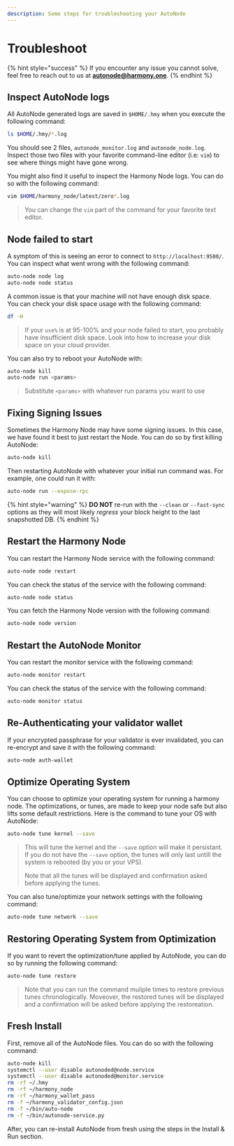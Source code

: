 ```yaml
---
description: Some steps for troubleshooting your AutoNode
---
```


# Troubleshoot

{% hint style="success" %}
If you encounter any issue you cannot solve, feel free to reach out to us at **autonode@harmony.one**.
{% endhint %}

## Inspect AutoNode logs

All AutoNode generated logs are saved in `$HOME/.hmy` when you execute the following command:

```bash
ls $HOME/.hmy/*.log
```

You should see 2 files, `autonode_monitor.log` and `autonode_node.log`. Inspect those two files with your favorite command-line editor \(i.e: `vim`\) to see where things might have gone wrong. 

You might also find it useful to inspect the Harmony Node logs. You can do so with the following command:

```bash
vim $HOME/harmony_node/latest/zero*.log
```

> You can change the `vim` part of the command for your favorite text editor.

## Node failed to start

A symptom of this is seeing an error to connect to `http://localhost:9500/`.   
You can inspect what went wrong with the following command:

```bash
auto-node node log
auto-node node status
```

A common issue is that your machine will not have enough disk space.   
You can check your disk space usage with the following command:

```bash
df -H 
```

> If your `use%` is at 95-100% and your node failed to start, you probably have insufficient disk space. Look into how to increase your disk space on your cloud provider.

You can also try to reboot your AutoNode with:

```bash
auto-node kill
auto-node run <params>
```

> Substitute `<params>` with whatever run params you want to use

## Fixing Signing Issues

Sometimes the Harmony Node may have some signing issues. In this case, we have found it best to just restart the Node. You can do so by first killing AutoNode:

```bash
auto-node kill
```

Then restarting AutoNode with whatever your initial run command was. For example, one could run it with:

```bash
auto-node run --expose-rpc
```

{% hint style="warning" %}
**DO NOT** re-run with the `--clean` or `--fast-sync` options as they will most likely _regress_ your block height to the last snapshotted DB.
{% endhint %}

## Restart the Harmony Node

You can restart the Harmony Node service with the following command:

```bash
auto-node node restart
```

You can check the status of the service with the following command:

```bash
auto-node node status
```

You can fetch the Harmony Node version with the following command:

```bash
auto-node node version
```

## Restart the AutoNode Monitor

You can restart the monitor service with the following command:

```bash
auto-node monitor restart
```

You can check the status of the service with the following command:

```bash
auto-node monitor status
```

## Re-Authenticating your validator wallet

If your encrypted passphrase for your validator is ever invalidated, you can re-encrypt and save it with the following command:

```bash
auto-node auth-wallet
```

## Optimize Operating System

You can choose to optimize your operating system for running a harmony node. The optimizations, or tunes, are made to keep your node safe but also lifts some default restrictions. Here is the command to tune your OS with AutoNode:

```bash
auto-node tune kernel --save
```

> This will tune the kernel and the `--save` option will make it persistant. If you do not have the `--save` option, the tunes will only last untill the system is rebooted \(by you or your VPS\).  
>   
> Note that all the tunes will be displayed and confirmation asked before applying the tunes.

You can also tune/optimize your network settings with the following command:

```bash
auto-node tune network --save
```

## Restoring Operating System from Optimization

If you want to revert the optimization/tune applied by AutoNode, you can do so by running the following command:

```bash
auto-node tune restore
```

> Note that you can run the command muliple times to restore previous tunes chronologically. Moveover, the restored tunes will be displayed and a confirmation will be asked before applying the restoreation.

## Fresh Install

First, remove all of the AutoNode files. You can do so with the following command:

```bash
auto-node kill
systemctl --user disable autonoded@node.service
systemctl --user disable autonoded@monitor.service
rm -rf ~/.hmy
rm -rf ~/harmony_node
rm -rf ~/harmony_wallet_pass
rm -f ~/harmony_validator_config.json
rm -f ~/bin/auto-node
rm -f ~/bin/autonode-service.py
```

After, you can re-install AutoNode from fresh using the steps in the Install & Run section.







